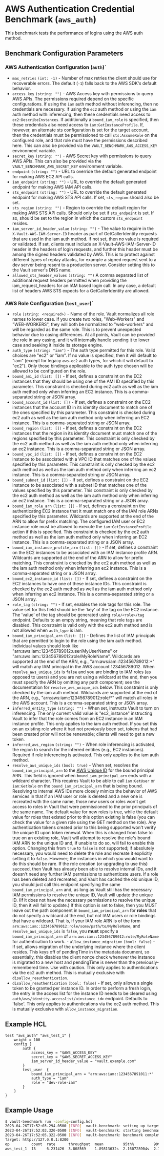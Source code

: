 # AWS Authentication Credential Benchmark (`aws_auth`)

This benchmark tests the performance of logins using the AWS auth method.

## Benchmark Configuration Parameters

### AWS Authentication Configuration (`auth`)`

- `max_retries` `(int: -1)` - Number of max retries the client should use for recoverable errors. The default (`-1`) falls back to the AWS SDK's default behavior.
- `access_key` `(string: "")` - AWS Access key with permissions to query AWS APIs. The permissions required depend on the specific configurations. If using the `iam` auth method without inferencing, then no credentials are necessary. If using the `ec2` auth method or using the `iam` auth method with inferencing, then these credentials need access to `ec2:DescribeInstances`. If additionally a `bound_iam_role` is specified, then these credentials also need access to `iam:GetInstanceProfile`. If, however, an alternate sts configuration is set for the target account, then the credentials must be permissioned to call `sts:AssumeRole` on the configured role, and that role must have the permissions described here.  This can also be provided via the `VAULT_BENCHMARK_AWS_ACCESS_KEY` environment variable.
- `secret_key` `(string: "")` - AWS Secret key with permissions to query AWS APIs.  This can also be provided via the `VAULT_BENCHMARK_AWS_SECRET_KEY` environment variable.
- `endpoint` `(string: "")` - URL to override the default generated endpoint for making AWS EC2 API calls.
- `iam_endpoint` `(string: "")` - URL to override the default generated endpoint for making AWS IAM API calls.
- `sts_endpoint` `(string: "")` - URL to override the default generated endpoint for making AWS STS API calls. If set, `sts_region` should also be set.
- `sts_region` `(string: "")` - Region to override the default region for making AWS STS API calls. Should only be set if `sts_endpoint` is set. If so, should be set to the region in which the custom `sts_endpoint` resides.
- `iam_server_id_header_value` `(string: "")` - The value to require in the `X-Vault-AWS-IAM-Server-ID` header as part of GetCallerIdentity requests that are used in the iam auth method. If not set, then no value is required or validated. If set, clients must include an X-Vault-AWS-IAM-Server-ID header in the headers of login requests, and further this header must be among the signed headers validated by AWS. This is to protect against different types of replay attacks, for example a signed request sent to a dev server being resent to a production server. Consider setting this to the Vault server's DNS name.
- `allowed_sts_header_values` `(string: "")` A comma separated list of additional request headers permitted when providing the iam_request_headers for an IAM based login call. In any case, a default list of headers AWS STS expects for a GetCallerIdentity are allowed.

### AWS Role Configuration (`test_user`)`

- `role` `(string: <required>)` - Name of the role. Vault normalizes all role names to lower case. If you create two roles, "Web-Workers" and "WEB-WORKERS", they will both be normalized to "web-workers" and will be regarded as the same role. This is to prevent unexpected behavior due to casing differences. At all points, Vault can be provided the role in any casing, and it will internally handle sending it to lower case and seeking it inside its storage engine.
- `auth_type` `(string: "iam")` - The auth type permitted for this role. Valid choices are "ec2" or "iam". If no value is specified, then it will default to "iam" (except for legacy `aws-ec2` auth types, for which it will default to "ec2"). Only those bindings applicable to the auth type chosen will be allowed to be configured on the role.
- `bound_ami_id` `(list: [])` - If set, defines a constraint on the EC2 instances that they should be using one of the AMI ID specified by this parameter. This constraint is checked during ec2 auth as well as the iam auth method only when inferring an EC2 instance. This is a comma-separated string or JSON array.
- `bound_account_id` `(list: [])` - If set, defines a constraint on the EC2 instances that the account ID in its identity document to match one of the ones specified by this parameter. This constraint is checked during ec2 auth as well as the iam auth method only when inferring an EC2 instance. This is a comma-separated string or JSON array.
- `bound_region` `(list: [])` - If set, defines a constraint on the EC2 instances that the region in its identity document must match one of the regions specified by this parameter. This constraint is only checked by the ec2 auth method as well as the iam auth method only when inferring an ec2 instance. This is a comma-separated string or JSON array.
- `bound_vpc_id` `(list: [])` - If set, defines a constraint on the EC2 instance to be associated with a VPC ID that matches one of the values specified by this parameter. This constraint is only checked by the ec2 auth method as well as the iam auth method only when inferring an ec2 instance. This is a comma-separated string or JSON array.
- `bound_subnet_id` `(list: [])` - If set, defines a constraint on the EC2 instance to be associated with a subnet ID that matches one of the values specified by this parameter. This constraint is only checked by the ec2 auth method as well as the iam auth method only when inferring an ec2 instance. This is a comma-separated string or a JSON array.
- `bound_iam_role_arn` `(list: [])` - If set, defines a constraint on the authenticating EC2 instance that it must match one of the IAM role ARNs specified by this parameter. Wildcards are supported at the end of the ARN to allow for prefix matching. The configured IAM user or EC2 instance role must be allowed to execute the `iam:GetInstanceProfile` action if this is specified. This constraint is checked by the ec2 auth method as well as the iam auth method only when inferring an EC2 instance. This is a comma-separated string or a JSON array.
- `bound_iam_instance_profile_arn` `(list: [])` - If set, defines a constraint on the EC2 instances to be associated with an IAM instance profile ARN. Wildcards are supported at the end of the ARN to allow for prefix matching. This constraint is checked by the ec2 auth method as well as the iam auth method only when inferring an ec2 instance. This is a comma-separated string or a JSON array.
- `bound_ec2_instance_id` `(list: [])` - If set, defines a constraint on the EC2 instances to have one of these instance IDs. This constraint is checked by the ec2 auth method as well as the iam auth method only when inferring an ec2 instance. This is a comma-separated string or a JSON array.
- `role_tag` `(string: "")` - If set, enables the role tags for this role. The value set for this field should be the 'key' of the tag on the EC2 instance. The 'value' of the tag should be generated using `role/<role>/tag` endpoint. Defaults to an empty string, meaning that role tags are disabled. This constraint is valid only with the ec2 auth method and is not allowed when `auth_type` is iam.
- `bound_iam_principal_arn` `(list: [])` - Defines the list of IAM principals that are permitted to login to the role using the iam auth method. Individual values should look like "arn:aws:iam::123456789012:user/MyUserName" or "arn:aws:iam::123456789012:role/MyRoleName". Wildcards are supported at the end of the ARN, e.g., "arn:aws:iam::123456789012:\*" will match any IAM principal in the AWS account 123456789012. When `resolve_aws_unique_ids` is `false` and you are binding to IAM roles (as opposed to users) and you are not using a wildcard at the end, then you must specify the ARN by omitting any path component; see the documentation for `resolve_aws_unique_ids` below. This constraint is only checked by the iam auth method. Wildcards are supported at the end of the ARN, e.g., "arn:aws:iam::123456789012:role/\*" will match all roles in the AWS account. This is a comma-separated string or JSON array.
- `inferred_entity_type` `(string: "")` - When set, instructs Vault to turn on inferencing. The only current valid value is "ec2_instance" instructing Vault to infer that the role comes from an EC2 instance in an IAM instance profile. This only applies to the iam auth method. If you set this on an existing role where it had not previously been set, tokens that had been created prior will not be renewable; clients will need to get a new token.
- `inferred_aws_region` `(string: "")` - When role inferencing is activated, the region to search for the inferred entities (e.g., EC2 instances). Required if role inferencing is activated. This only applies to the iam auth method.
- `resolve_aws_unique_ids` `(bool: true)` - When set, resolves the `bound_iam_principal_arn` to the [AWS Unique ID](http://docs.aws.amazon.com/IAM/latest/UserGuide/reference_identifiers#identifiers-unique-ids) for the bound principal ARN. This field is ignored when `bound_iam_principal_arn` ends with a wildcard character. This requires Vault to be able to call `iam:GetUser` or `iam:GetRole` on the `bound_iam_principal_arn` that is being bound. Resolving to internal AWS IDs more closely mimics the behavior of AWS services in that if an IAM user or role is deleted and a new one is recreated with the same name, those new users or roles won't get access to roles in Vault that were permissioned to the prior principals of the same name. The default value for new roles is true, while the default value for roles that existed prior to this option existing is false (you can check the value for a given role using the GET method on the role). Any authentication tokens created prior to this being supported won't verify the unique ID upon token renewal. When this is changed from false to true on an existing role, Vault will attempt to resolve the role's bound IAM ARN to the unique ID and, if unable to do so, will fail to enable this option. Changing this from `true` to `false` is not supported; if absolutely necessary, you would need to delete the role and recreate it explicitly setting it to `false`. However; the instances in which you would want to do this should be rare. If the role creation (or upgrading to use this) succeed, then Vault has already been able to resolve internal IDs, and it doesn't need any further IAM permissions to authenticate users. If a role has been deleted and recreated, and Vault has cached the old unique ID, you should just call this endpoint specifying the same `bound_iam_principal_arn` and, as long as Vault still has the necessary IAM permissions to resolve the unique ID, Vault will update the unique ID. (If it does not have the necessary permissions to resolve the unique ID, then it will fail to update.) If this option is set to false, then you MUST leave out the path component in `bound_iam_principal_arn` for **roles** that do not specify a wildcard at the end, but not IAM users or role bindings that have a wildcard. That is, if your IAM role ARN is of the form `arn:aws:iam::123456789012:role/some/path/to/MyRoleName`, and `resolve_aws_unique_ids` is `false`, you **must** specify a `bound_iam_principal_arn` of `arn:aws:iam::123456789012:role/MyRoleName` for authentication to work. - `allow_instance_migration` `(bool: false)` - If set, allows migration of the underlying instance where the client resides. This keys off of pendingTime in the metadata document, so essentially, this disables the client nonce check whenever the instance is migrated to a new host and pendingTime is newer than the previously-remembered time. Use with caution. This only applies to authentications via the ec2 auth method. This is mutually exclusive with `disallow_reauthentication`.
- `disallow_reauthentication` `(bool: false)` - If set, only allows a single token to be granted per instance ID. In order to perform a fresh login, the entry in the access list for the instance ID needs to be cleared using `auth/aws/identity-accesslist/<instance_id>` endpoint. Defaults to 'false'. This only applies to authentications via the ec2 auth method. This is mutually exclusive with `allow_instance_migration`.

## Example HCL

```hcl
test "aws_auth" "aws_test_1" {
    weight = 100
    config {
        auth {
            access_key = "$AWS_ACCESS_KEY"
            secret_key = "$AWS_SECRET_ACCESS_KEY"
            iam_server_id_header_value = "vault.example.com"
        }
        test_user  {
            bound_iam_principal_arn = "arn:aws:iam::1234567891011:*"
            auth_type = "iam"
            role = "dev-role-iam"
        }
    }
}
```

## Example Usage

```bash
$ vault-benchmark run -config=config.hcl
2023-04-26T17:52:03.294-0500 [INFO]  vault-benchmark: setting up targets
2023-04-26T17:52:03.320-0500 [INFO]  vault-benchmark: starting benchmarks: duration=2s
2023-04-26T17:52:05.322-0500 [INFO]  vault-benchmark: benchmark complete
Target: http://127.0.0.1:8200
op          count  rate      throughput  mean         95th%         99th%         successRatio
aws_test_1  13     6.231426  3.808569    1.89813632s  2.160728904s  2.160794417s  100.00%
```
